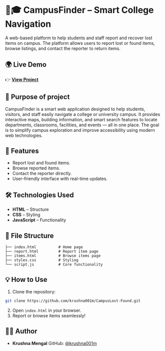 # 🧭🎓 CampusFinder – Smart College Navigation 
 
A web-based platform to help students and staff report and recover lost items on campus. The platform allows users to report lost or found items, browse listings, and contact the reporter to return items.


## 🌍 Live Demo
👉 [**View Project**](https://krushna001m.github.io/CampusFinder/)  

## 🎯 Purpose of project
CampusFinder is a smart web application designed to help students, visitors, and staff easily navigate a college or university campus. It provides interactive maps, building information, and smart search features to locate departments, classrooms, facilities, and events — all in one place. The goal is to simplify campus exploration and improve accessibility using modern web technologies.


## 🚀 Features
- Report lost and found items.
- Browse reported items.
- Contact the reporter directly.
- User-friendly interface with real-time updates.

## 🛠️ Technologies Used
- **HTML** – Structure  
- **CSS** – Styling  
- **JavaScript** – Functionality  

## 📂 File Structure
```
├── index.html          # Home page
├── report.html         # Report item page
├── items.html          # Browse items page
├── styles.css          # Styling
└── script.js           # Core functionality
```

## 💡 How to Use
1. Clone the repository:
```bash
git clone https://github.com/krushna001m/CampusLost-Found.git
```
2. Open `index.html` in your browser.  
3. Report or browse items seamlessly!  

## 👨‍💻 Author

* **Krushna Mengal**
  GitHub: [@krushna001m](https://github.com/krushna001m)
